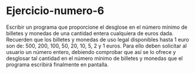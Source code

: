 # Ejercicio-numero-6
Escribir un programa que proporcione el desglose en el número mínimo de billetes y monedas de una cantidad entera cualquiera de euros dada. Recuerden que los billetes y monedas de uso legal disponibles hasta 1 euro son de: 500, 200, 100, 50, 20, 10, 5, 2 y 1 euros. Para ello deben solicitar al usuario un número entero, debiendo comprobar que así se lo ofrece y desglosar tal cantidad en el número mínimo de billetes y monedas que el programa escribirá finalmente en pantalla.
